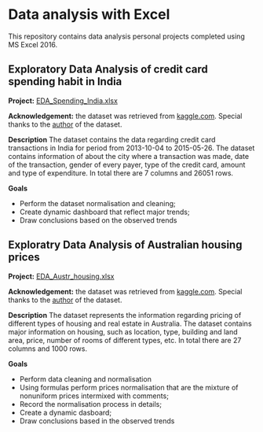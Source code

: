 # Data analysis with Excel
This repository contains data analysis personal projects completed using MS Excel 2016.
## Exploratory Data Analysis of credit card spending habit in India
**Project:** [EDA_Spending_India.xlsx](EXCEL_projects/EDA_Spending_India.xlsx)

**Acknowledgement:** the dataset was retrieved from [kaggle.com](https://www.kaggle.com/datasets/thedevastator/analyzing-credit-card-spending-habits-in-india).
Special thanks to the [author](https://data.world/ash018) of the dataset.

**Description**
The dataset contains the data regarding credit card transactions in India for period from 2013-10-04 to 2015-05-26. The dataset contains information of about the city where a transaction was made, date of the transaction, gender of every payer, type of the credit card, amount and type of expenditure. In total there are 7 columns and 26051 rows.

**Goals**
* Perform the dataset normalisation and cleaning;
* Create dynamic dashboard that reflect major trends;
* Draw conclusions based on the observed trends

## Exploratry Data Analysis of Australian housing prices
**Project:** [EDA_Austr_housing.xlsx](EXCEL_projects/EDA_Austr_housing.xlsx)

**Acknowledgement:** the dataset was retrieved from [kaggle.com](https://www.kaggle.com/datasets/thedevastator/australian-housing-data-1000-properties-sampled). Special thanks to the [author](https://data.world/xfu022) of the dataset.

**Description**
The dataset represents the information regarding pricing of different types of housing and real estate in Australia. The dataset contains major information on housing, such as location, type, building and land area, price, number of rooms of different types, etc. In total there are 27 columns and 1000 rows.

**Goals**
* Perform data cleaning and normalisation
* Using formulas perform prices normalisation that are the mixture of nonuniform prices intermixed with comments;
* Record the normalisation process in details;
* Create a dynamic dasboard;
* Draw conclusions based in the observed trends


